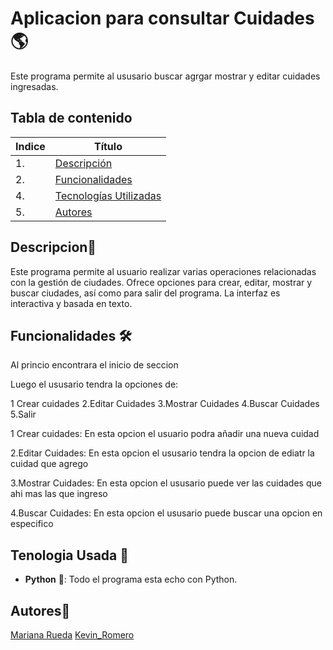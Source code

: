 #  Aplicacion para consultar Cuidades 🌎

Este programa permite al ususario buscar agrgar mostrar y editar cuidades ingresadas.


## Tabla de contenido
| Indice | Título  |
|--|--|
| 1. | [Descripción](#Descripcion) |
| 2. | [Funcionalidades](#Funcionalidades) |
| 4. | [Tecnologías Utilizadas](#Tenologia_Usada) |
| 5. | [Autores](#Autores) |



## Descripcion🚀
Este programa permite al usuario realizar varias operaciones relacionadas con la gestión de ciudades. Ofrece opciones para crear, editar, mostrar y buscar ciudades, así como para salir del programa. La interfaz es interactiva y basada en texto.



## Funcionalidades 🛠️

Al princio encontrara el inicio de seccion

Luego el ususario tendra la opciones de:

1 Crear cuidades
2.Editar Cuidades
3.Mostrar Cuidades
4.Buscar Cuidades
5.Salir

1 Crear cuidades:
En esta opcion el usuario podra añadir una nueva cuidad


2.Editar Cuidades:
En esta opcion el ususario tendra la opcion de ediatr la cuidad que agrego

3.Mostrar Cuidades:
En esta opcion el ususario puede ver las cuidades que ahi mas las que ingreso

4.Buscar Cuidades:
En esta opcion el ususario puede buscar una opcion en especifico




## Tenologia Usada 📱
- **Python** 🐍: Todo el programa esta echo con Python.


## Autores👤
[Mariana Rueda](https://github.com/mariana34r)
[Kevin_Romero](https://github.com/KevinRomero04)
